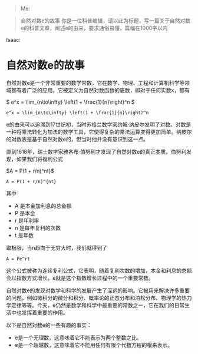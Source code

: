 >  Me:

> 自然对数e的故事
> 你是一位科普编辑，请以此为标题，写一篇关于自然对数e的科普文章，阐述e的由来，要求通俗易懂，篇幅在1000字以内

Isaac:

# 自然对数e的故事

自然对数e是一个非常重要的数学常数，它在数学、物理、工程和计算机科学等领域都有着广泛的应用。它被定义为自然对数函数的底数，即对于任何实数x，都有

$
e^x = \lim_{n\to\infty} \left(1 + \frac{1}{n}\right)^n
$

```
e^x = \lim_{n\to\infty} \left(1 + \frac{1}{n}\right)^n
```

e的由来可以追溯到17世纪初，当时苏格兰数学家约翰·纳皮尔发明了对数。对数是一种将乘法转化为加法的数学工具，它使得复杂的乘法运算变得更加简单。纳皮尔的对数表是基于自然对数e的，但当时他并没有意识到这一点。

直到1618年，瑞士数学家雅各布·伯努利才发现了自然对数e的真正本质。伯努利发现，如果我们将複利公式

$A = P(1 + r/n)^nt}$

```
A = P(1 + r/n)^{nt}
```

其中

* A 是本金加利息的总金额
* P 是本金
* r 是年利率
* n 是每年复利的次数
* t 是年数

取极限，当n趋向于无穷大时，我们就得到了

```
A = Pe^rt
```

这个公式被称为连续复利公式，它表明，随着复利次数的增加，本金和利息的总额会以指数方式增长。e就是这个指数增长过程中的一个重要常数。

自然对数e的发现对数学和科学的发展产生了深远的影响。它被用来解决许多重要的问题，例如微积分的微分和积分、概率论的正态分布和泊松分布、物理学的热力学定律等等。今天，e仍然是数学和科学中最重要的常数之一，它在我们的日常生活中也发挥着重要的作用。

以下是自然对数e的一些有趣的事实：

* e是一个无理数，这意味着它不能表示为两个整数之比。
* e是一个超越数，这意味着它不能用任何有限个代数方程的根来表示。
